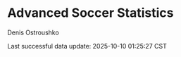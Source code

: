 # Advanced Soccer Statistics
Denis Ostroushko

<!-- gfm -->

Last successful data update: 2025-10-10 01:25:27 CST
